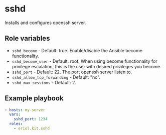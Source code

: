 # sshd

Installs and configures openssh server.

## Role variables

* `sshd_become` - Default: true. Enable/disable the Ansible become
  functionality.
* `sshd_become_user` - Default: root. When using become functionality for
  privilege escalation, this is the user with desired privileges you become.
* `sshd_port` - Default: 22. The port openssh server listen to.
* `sshd_allow_tcp_forwarding` - Default: "no".
* `sshd_max_sessions` - Default: 2.

## Example playbook

```yaml
- hosts: my-server
  vars:
    sshd_port: 1234
  roles:
    - eriol.kit.sshd
```
